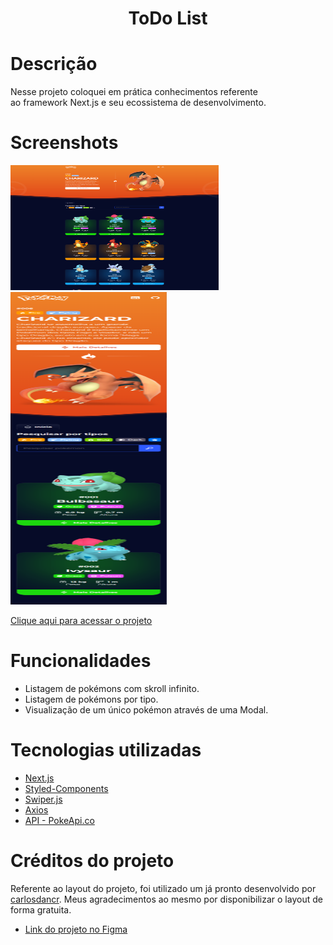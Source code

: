 <h1 align="center">ToDo List</h1>

# Descrição

Nesse projeto coloquei em prática conhecimentos referente ao framework Next.js e seu ecossistema de desenvolvimento.

# Screenshots

<img src="/screenshots/desktop-version.png" alt="Desktop image preview" style="height: 200px; width:333px;"/>

<img src="/screenshots/mobile-version.png" alt="Mobile image preview" style="height: 500px; width:250px;"/>

[Clique aqui para acessar o projeto](https://pokedex-nine-psi-34.vercel.app)

# Funcionalidades

- Listagem de pokémons com skroll infinito.
- Listagem de pokémons por tipo.
- Visualização de um único pokémon através de uma Modal.

# Tecnologias utilizadas

- [Next.js](https://nextjs.org)
- [Styled-Components](https://styled-components.com/)
- [Swiper.js](https://swiperjs.com)
- [Axios](https://axios-http.com)
- [API - PokeApi.co](https://pokeapi.co)

# Créditos do projeto

Referente ao layout do projeto, foi utilizado um já pronto desenvolvido por [carlosdancr](https://github.com/carlosdancr). Meus agradecimentos ao mesmo por disponibilizar o layout de forma gratuita.

- [Link do projeto no Figma](https://www.figma.com/file/MoGoQgI1dNLClQEZxk9v2A/Pok%C3%A9dex?node-id=0%3A1&t=lKyX4ik3JdWpyTVV-0)
